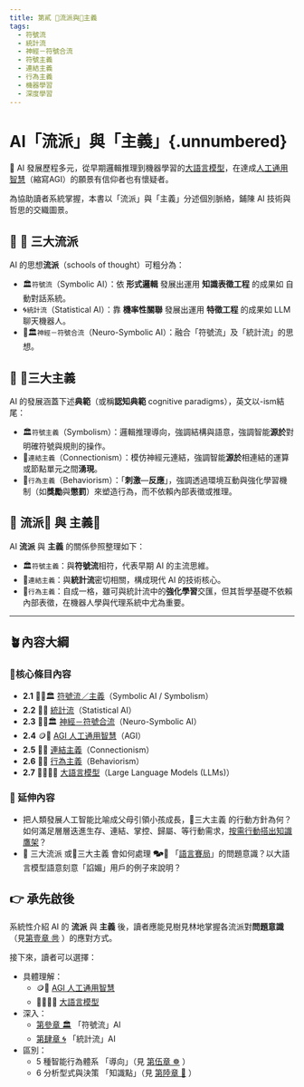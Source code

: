 ```yaml
---
title: 第貳 🎏流派與🏮主義
tags:
  - 符號流
  - 統計流
  - 神經－符號合流
  - 符號主義
  - 連結主義
  - 行為主義
  - 機器學習
  - 深度學習
---
```

# AI「流派」與「主義」{.unnumbered}

🎋 AI 發展歷程多元，從早期邏輯推理到機器學習的[大語言模型](02-07-large_language_models.zh-hant)，在達成[人工通用智慧](02-04-agi.zh-hant)（縮寫AGI）的願景有信仰者也有懷疑者。

為協助讀者系統掌握，本書以「流派」與「主義」分述個別脈絡，鋪陳 AI 技術與哲思的交織圖景。

## 🔹 🎏 三大流派

AI 的思想**流派**（schools of thought）可粗分為：

- 🏛️`符號流`（Symbolic AI）：依 **形式邏輯** 發展出運用 **知識表徵工程** 的成果如 自動對話系統。
- 🌀`統計流`（Statistical AI）：靠 **機率性關聯** 發展出運用 **特徵工程** 的成果如 LLM聊天機器人。
- 🧠🏛️`神經－符號合流`（Neuro-Symbolic AI）：融合「符號流」及「統計流」的思想。

## 🔸 🏮三大主義

AI 的發展涵蓋下述**典範**（或稱**認知典範** cognitive paradigms），英文以-ism結尾：

- 🏛️`符號主義`（Symbolism）：邏輯推理導向，強調結構與語意，強調智能**源於**對明確符號與規則的操作。
- 🧬`連結主義`（Connectionism）：模仿神經元連結，強調智能**源於**相連結的運算或節點單元之間**湧現**。
- 💪`行為主義`（Behaviorism）：「**刺激**—**反應**」，強調透過環境互動與強化學習機制（如**獎勵**與**懲罰**）來塑造行為，而不依賴內部表徵或推理。

## 🤔 流派🎏 與 主義🏮

AI **流派** 與 **主義** 的關係參照整理如下：

* 🏛️`符號主義`：與**符號流**相符，代表早期 AI 的主流思維。
* 🧬`連結主義`：與**統計流**密切相關，構成現代 AI 的技術核心。
* 💪`行為主義`：自成一格，雖可與統計流中的**強化學習**交匯，但其哲學基礎不依賴內部表徵，在機器人學與代理系統中尤為重要。

***

## 🪴內容大綱 

### 🌰核心條目內容

* **2.1** 🎏🏮🏛️ [符號流／主義](02-01-symbolic_ai.zh-hant)（Symbolic AI / Symbolism）
* **2.2** 🎏🌀 [統計流](02-02-statistical_ai.zh-hant)（Statistical AI）
* **2.3** 🎏🧠🏛️ [神經－符號合流](02-03-neurosymbolic_ai.zh-hant)（Neuro-Symbolic AI）
* **2.4** 🪙🫣 [AGI 人工通用智慧](02-04-agi.zh-hant)（AGI）
* **2.5** 🏮🧬 [連結主義](02-05-connectionism.zh-hant)（Connectionism）
* **2.6** 🏮💪 [行為主義](02-06-behaviorism.zh-hant)（Behaviorism）
* **2.7** 😵‍💫🧞‍♀️ [大語言模型](02-07-large_language_models.zh-hant)（Large Language Models (LLMs)）

### 🎋 延伸內容

- 把人類發展人工智能比喻成父母引領小孩成長，🏮三大主義 的行動方針為何？如何滿足層層迭進生存、連結、掌控、歸屬、等行動需求，[按需行動搭出知識鷹架](notes-action_for_parents.zh-hant.md)？
- 🎏 三大流派 或🏮三大主義 會如何處理 🗫🎲 「[語言賽局](01-07-Language_Games.zh-hant)」的問題意識？以大語言模型語意刻意「諂媚」用戶的例子來說明？

## 👉 承先啟後

系統性介紹 AI 的 **流派** 與 **主義** 後，讀者應能見樹見林地掌握各流派對**問題意識**（見[第壹章 ㉄](01----problematics.zh-hant) ）的應對方式。

接下來，讀者可以選擇：

* 具體理解：
	- 🪙🫣 [AGI 人工通用智慧](02-04-agi.zh-hant)
	- 😵‍💫🧞‍♀️ [大語言模型](02-07-large_language_models.zh-hant)
* 深入：
	- [第參章 🏛️](03----symbolic_ai.zh-hant)  「符號流」AI
	- [第肆章 🌀](04----statistical_ai.zh-hant) 「統計流」AI
* 區別： 
	- 5 種智能行為體系 「導向」（見 [第伍章 ☸](05----ai_orientations.zh-hant) ）
	- 6 分析型式與決策 「知識點」（見 [第陸章 🔷](06----ai_analytic_form_decision.zh-hant.md) ）

